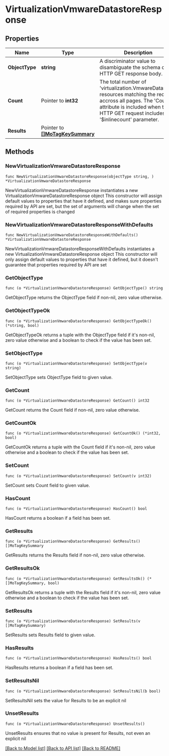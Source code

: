 # VirtualizationVmwareDatastoreResponse

## Properties

Name | Type | Description | Notes
------------ | ------------- | ------------- | -------------
**ObjectType** | **string** | A discriminator value to disambiguate the schema of a HTTP GET response body. | 
**Count** | Pointer to **int32** | The total number of &#39;virtualization.VmwareDatastore&#39; resources matching the request, accross all pages. The &#39;Count&#39; attribute is included when the HTTP GET request includes the &#39;$inlinecount&#39; parameter. | [optional] 
**Results** | Pointer to [**[]MoTagKeySummary**](mo.TagKeySummary.md) |  | [optional] 

## Methods

### NewVirtualizationVmwareDatastoreResponse

`func NewVirtualizationVmwareDatastoreResponse(objectType string, ) *VirtualizationVmwareDatastoreResponse`

NewVirtualizationVmwareDatastoreResponse instantiates a new VirtualizationVmwareDatastoreResponse object
This constructor will assign default values to properties that have it defined,
and makes sure properties required by API are set, but the set of arguments
will change when the set of required properties is changed

### NewVirtualizationVmwareDatastoreResponseWithDefaults

`func NewVirtualizationVmwareDatastoreResponseWithDefaults() *VirtualizationVmwareDatastoreResponse`

NewVirtualizationVmwareDatastoreResponseWithDefaults instantiates a new VirtualizationVmwareDatastoreResponse object
This constructor will only assign default values to properties that have it defined,
but it doesn't guarantee that properties required by API are set

### GetObjectType

`func (o *VirtualizationVmwareDatastoreResponse) GetObjectType() string`

GetObjectType returns the ObjectType field if non-nil, zero value otherwise.

### GetObjectTypeOk

`func (o *VirtualizationVmwareDatastoreResponse) GetObjectTypeOk() (*string, bool)`

GetObjectTypeOk returns a tuple with the ObjectType field if it's non-nil, zero value otherwise
and a boolean to check if the value has been set.

### SetObjectType

`func (o *VirtualizationVmwareDatastoreResponse) SetObjectType(v string)`

SetObjectType sets ObjectType field to given value.


### GetCount

`func (o *VirtualizationVmwareDatastoreResponse) GetCount() int32`

GetCount returns the Count field if non-nil, zero value otherwise.

### GetCountOk

`func (o *VirtualizationVmwareDatastoreResponse) GetCountOk() (*int32, bool)`

GetCountOk returns a tuple with the Count field if it's non-nil, zero value otherwise
and a boolean to check if the value has been set.

### SetCount

`func (o *VirtualizationVmwareDatastoreResponse) SetCount(v int32)`

SetCount sets Count field to given value.

### HasCount

`func (o *VirtualizationVmwareDatastoreResponse) HasCount() bool`

HasCount returns a boolean if a field has been set.

### GetResults

`func (o *VirtualizationVmwareDatastoreResponse) GetResults() []MoTagKeySummary`

GetResults returns the Results field if non-nil, zero value otherwise.

### GetResultsOk

`func (o *VirtualizationVmwareDatastoreResponse) GetResultsOk() (*[]MoTagKeySummary, bool)`

GetResultsOk returns a tuple with the Results field if it's non-nil, zero value otherwise
and a boolean to check if the value has been set.

### SetResults

`func (o *VirtualizationVmwareDatastoreResponse) SetResults(v []MoTagKeySummary)`

SetResults sets Results field to given value.

### HasResults

`func (o *VirtualizationVmwareDatastoreResponse) HasResults() bool`

HasResults returns a boolean if a field has been set.

### SetResultsNil

`func (o *VirtualizationVmwareDatastoreResponse) SetResultsNil(b bool)`

 SetResultsNil sets the value for Results to be an explicit nil

### UnsetResults
`func (o *VirtualizationVmwareDatastoreResponse) UnsetResults()`

UnsetResults ensures that no value is present for Results, not even an explicit nil

[[Back to Model list]](../README.md#documentation-for-models) [[Back to API list]](../README.md#documentation-for-api-endpoints) [[Back to README]](../README.md)


